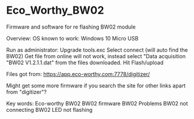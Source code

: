 # Eco_Worthy_BW02
Firmware and software for re flashing BW02 module


Overview:
OS known to work: Windows 10 
Micro USB

Run as administrator: Upgrade tools.exc 
Select connect (will auto find the BW02)
Get file from online will not work, instead select "Data acquisition "BW02 V1.2.1.1.dat" from the files downloaded.
Hit Flash/upload 

Files got from: 
https://app.eco-worthy.com:7778/digitizer/

Might get some more firmware if you search the site for other links apart from "digitizer"? 

Key words:
Eco-worthy BW02 
BW02 firmware 
BW02 Problems 
BW02 not connecting 
BW02 LED not flashing
